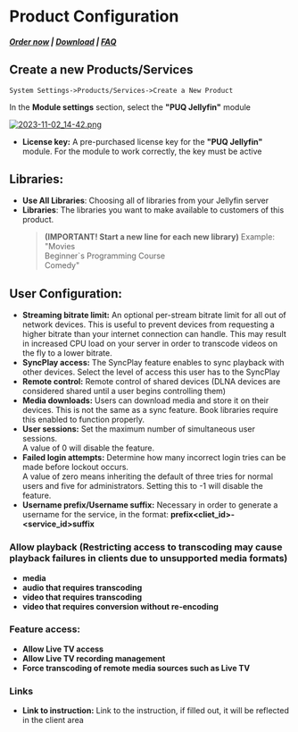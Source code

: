 # Product Configuration

#####  [Order now](https://puqcloud.com/whmcs-module-jellyfin.php) | [Download](https://download.puqcloud.com/WHMCS/servers/PUQ_WHMCS-Jellyfin/) | [FAQ](https://faq.puqcloud.com/)

## Create a new Products/Services

```
System Settings->Products/Services->Create a New Product
```

In the **Module settings** section, select the **"PUQ Jellyfin"** module

[![2023-11-02_14-42.png](https://doc.puq.info/uploads/images/gallery/2023-11/scaled-1680-/2023-11-02-14-42.png)](https://doc.puq.info/uploads/images/gallery/2023-11/2023-11-02-14-42.png)

- **License key:** A pre-purchased license key for the **"PUQ Jellyfin"** module. For the module to work correctly, the key must be active

## Libraries:

- **Use All Libraries**: Choosing all of libraries from your Jellyfin server
- **Libraries**: The libraries you want to make available to customers of this product.  
    >**(IMPORTANT! Start a new line for each new library)**
    Example:  
    "Movies  
    Beginner`s Programming Course  
    Comedy"

## User Configuration:

- **Streaming bitrate limit:** An optional per-stream bitrate limit for all out of network devices. This is useful to prevent devices from requesting a higher bitrate than your internet connection can handle. This may result in increased CPU load on your server in order to transcode videos on the fly to a lower bitrate.
- **SyncPlay access:** The SyncPlay feature enables to sync playback with other devices. Select the level of access this user has to the SyncPlay
- **Remote control:** Remote control of shared devices (DLNA devices are considered shared until a user begins controlling them)
- **Media downloads:** Users can download media and store it on their devices. This is not the same as a sync feature. Book libraries require this enabled to function properly.
- **User sessions:** Set the maximum number of simultaneous user sessions. <div>A value of 0 will disable the feature.</div>
- **Failed login attempts:** Determine how many incorrect login tries can be made before lockout occurs. <div>A value of zero means inheriting the default of three tries for normal users and five for administrators. Setting this to -1 will disable the feature.</div>
- **Username prefix/Username suffix:** Necessary in order to generate a username for the service, in the format: **prefix&lt;cliet\_id&gt;-&lt;service\_id&gt;suffix**

### Allow playback (Restricting access to transcoding may cause playback failures in clients due to unsupported media formats)

- **media**
- **audio that requires transcoding**
- **video that requires transcoding**
- **video that requires conversion without re-encoding**

### Feature access:

- **Allow Live TV access**
- **Allow Live TV recording management**
- **Force transcoding of remote media sources such as Live TV**

### Links

- **Link to instruction:** Link to the instruction, if filled out, it will be reflected in the client area